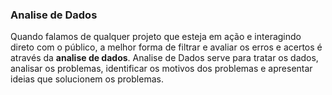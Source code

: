 ### Analise de Dados

Quando falamos de qualquer projeto que esteja em ação e interagindo direto com o público, a melhor forma de filtrar e avaliar os erros e acertos é através da <strong>analise de dados</strong>.
Analise de Dados serve para tratar os dados, analisar os problemas, identificar os motivos dos problemas e apresentar ideias que solucionem os problemas.
